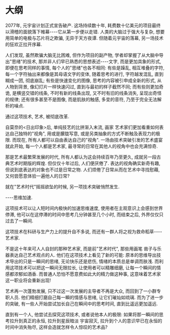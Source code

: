 # 大纲

2077年, 元宇宙计划正式宣告破产. 这场持续数十年, 耗费数十亿美元的项目最终以滑稽的面貌落下帷幕----它从第一步便以走错. 人类的大脑过于强大与复杂, 想要用简单的电极与芯片将之欺骗, 无异于天方夜谭. 但随着元宇宙的落幕, 另一场技术的狂欢正拉开序幕.

人们发现, 虽然欺骗大脑无比困难, 但作为项目的副产物, 学者却掌握了从大脑中导出"思绪"的技术, 那并非人们早已熟悉的思想表述----文字, 而是更加具象的形式, 即便在思考同样的事情, 每个人的"思绪"也各不相同: 有些是躁乱, 相互堆叠的字符, 每一个字符抽出来都像是其母语文字的变体, 随着思考的进行, 字符越发混乱, 直到糊成一团, 彻底崩乱; 有些是快速变化的图像, 思考的内容被引申成全新的形式, 从人物到背景, 像幻灯片一样快速闪过, 直到与最初的样子截然不同; 而有些则更加奇诡, 是横竖交错的线条, 不时有新的线条出现, 又不时有旧的线条消失, 呈现出奇怪的规律; 还有很多甚至不是图像, 而是肌肤的触感, 多变的音符, 乃至于完全无法解析的噪点.

通过这项技术, 艺术, 被彻底改革.

自莫奈的<日出印象>后, 单纯技艺的比拼渐入末流, 画家 艺术家们更加看重如何表达自己独特的"视角", 用或是朦胧写意, 或是另类抽象的方式不断触及表现力的极限. 而现在, 所有人都可以自由表达自己的"视角". 一场由技术突破引发的艺术盛宴就此开始, 每一个人都是艺术家, 最寻常的日常在其他人的视角中也会充满惊奇.

那是艺术最繁荣发展的时代, 所有人都认为这会持续百年乃至更久, 成就另一段古典艺术时期版的辉煌. 但仅仅十年过后, 人们便厌倦了. 表达的视角确实新奇有趣, 但说到底表达的对象也不过是日常之物. 人们烦倦了日常从而在艺术中寻找慰藉, 又何尝愿意体验一遍他人的日常?

就在"艺术时代"摇摇欲坠的时候, 另一项技术突破悄然发生.

----思维加速.

这项技术可以让人短时间内极快的加速思维速度, 使用者在主观意识上会感到世界停滞, 他可以在这停滞的时间中思考几分钟甚至几个小时, 而结束之后, 外界仅仅只过去了一瞬间.

这项技术在科研与生产力上的提升自不多说, 而还有一群人将之视为救命稻草----艺术家.

不是这十年来可人人自封的那种艺术家, 而是前"艺术时代", 那些用画笔 凿子与乐器表达自己艺术观点的人. 他们在这项技术上看见了新的可能: 原本的思维导出技术导出的只是一瞬间的思绪, 无论快乐还是悲伤, 情绪的本质总是单调而肤浅. 而利用这项技术可以把这一瞬间无限拉长, 让使用者可以精雕细磨, 让每一个瞬间的情感都浓郁如酒香. 而普通人恐怕不愿意费如此大的精力做这种事, 这意味着艺术家这一职业将会重新出现!

艺术再一次蓬勃发展, 只不过这一次发展的主导者不再是大众, 而回到了一小群专职人员. 他们精细打磨自己每一瞬的情感与思绪, 让它们璀灿如琉璃. 而为了进一步的突破, 有一些人开始尝试加长自己在瞬间中的思考时间, 直到比遥远更加遥远.

直到有一个人, 他尝试去探究这项技术, 或者说他本人的极限: 如果将那一瞬间的思考拉升到真正的永恒, 拉升到星辰暗淡 宇宙寂灭, 拉升到个人的意识早已在永恒的时间中消失殆尽, 这样会造就怎样令人惊叹的艺术品?